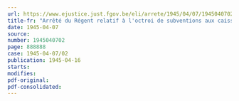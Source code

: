 ```yaml
---
url: https://www.ejustice.just.fgov.be/eli/arrete/1945/04/07/1945040702/justel
title-fr: "Arrêté du Régent relatif à l'octroi de subventions aux caisses de chômage pour frais d'administration"
date: 1945-04-07
source:
number: 1945040702
page: 888888
case: 1945-04-07/02
publication: 1945-04-16
starts:
modifies:
pdf-original:
pdf-consolidated:
---
```


